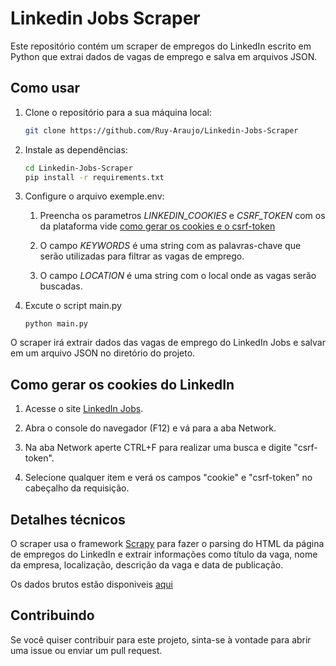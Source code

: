 # Linkedin Jobs Scraper

Este repositório contém um scraper de empregos do LinkedIn escrito em Python que extrai dados de vagas de emprego e salva em arquivos JSON.

## Como usar

1. Clone o repositório para a sua máquina local:

    ```bash
    git clone https://github.com/Ruy-Araujo/Linkedin-Jobs-Scraper
    ```

2. Instale as dependências:

    ```bash
    cd Linkedin-Jobs-Scraper
    pip install -r requirements.txt
    ```

3. Configure o arquivo exemple.env:  

    1. Preencha os parametros _LINKEDIN_COOKIES_ e _CSRF_TOKEN_ com os da plataforma vide [como gerar os cookies e o csrf-token](#cookies)

    2. O campo _KEYWORDS_ é uma string com as palavras-chave que serão utilizadas para filtrar as vagas de emprego.  

    3. O campo _LOCATION_ é uma string com o local onde as vagas serão buscadas.

4. Excute o script main.py

    ```python3
    python main.py
    ```

O scraper irá extrair dados das vagas de emprego do LinkedIn Jobs e salvar em um arquivo JSON no diretório do projeto.

## <a id="cookies"></a>Como gerar os cookies do LinkedIn

1. Acesse o site [LinkedIn Jobs](https://www.linkedin.com/jobs/).

2. Abra o console do navegador (F12) e vá para a aba Network.

3. Na aba Network aperte CTRL+F para realizar uma busca e digite "csrf-token".

4. Selecione qualquer item e verá os campos "cookie" e "csrf-token" no cabeçalho da requisição.

## Detalhes técnicos

O scraper usa o framework [Scrapy](https://scrapy.org/) para fazer o parsing do HTML da página de empregos do LinkedIn e extrair informações como título da vaga, nome da empresa, localização, descrição da vaga e data de publicação.

Os dados brutos estão disponiveis [aqui](data/)

## Contribuindo

Se você quiser contribuir para este projeto, sinta-se à vontade para abrir uma issue ou enviar um pull request.
